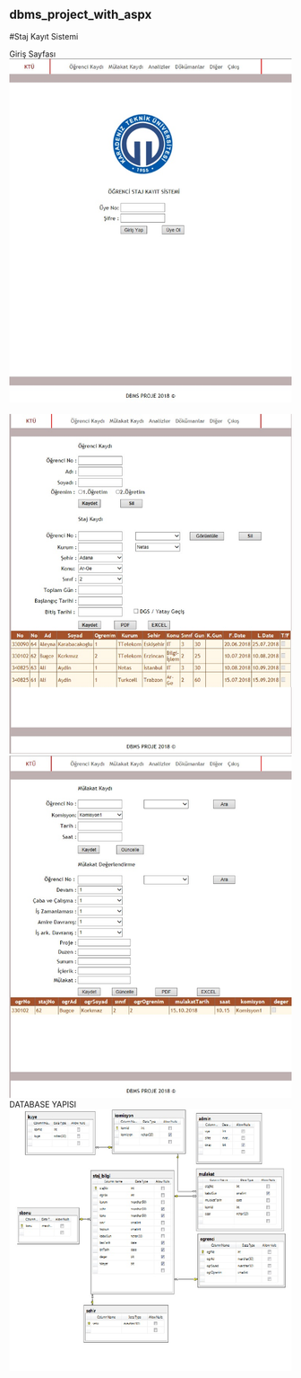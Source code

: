## dbms_project_with_aspx

#Staj Kayıt Sistemi 

Giriş Sayfası <br>
![text](https://github.com/aliaydins/dbms_project_with_aspx/blob/master/giris.jpg)
<br> 
<br>
![text](https://github.com/aliaydins/dbms_project_with_aspx/blob/master/default.jpg)
<br>
![text](https://github.com/aliaydins/dbms_project_with_aspx/blob/master/mulakat.jpg)
<br>
DATABASE YAPISI 
![text](https://github.com/aliaydins/dbms_project_with_aspx/blob/master/dtstaj.jpg)
